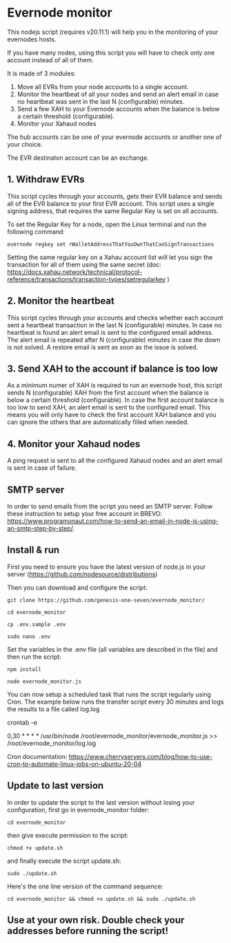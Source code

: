 # Evernode monitor

This nodejs script (requires v20.11.1) will help you in the monitoring of your evernodes hosts. 


If you have many nodes, using this script you will have to check only one account instead of all of them.

It is made of 3 modules:

1. Move all EVRs from your node accounts to a single account.
2. Monitor the heartbeat of all your nodes and send an alert email in case no heartbeat was sent in the last N (configurable) minutes.
3. Send a few XAH to your Evernode accounts when the balance is below a certain threshold (configurable).
4. Monitor your Xahaud nodes

The hub accounts can be one of your evernode accounts or another one of your choice. 

The EVR destinaton account can be an exchange. 

## 1. Withdraw EVRs

This script cycles through your accounts, gets their EVR balance and sends all of the EVR balance to your first EVR account. 
This script uses a single signing address, that requires the same Regular Key is set on all accounts.
 
To set the Regular Key for a node, open the Linux terminal and run the following command: 

```
evernode regkey set rWalletAddressThatYouOwnThatCanSignTransactions
```

Setting the same regular key on a Xahau account list will let you sign the transaction for all of them using the same secret (doc: https://docs.xahau.network/technical/protocol-reference/transactions/transaction-types/setregularkey )

## 2. Monitor the heartbeat

This script cycles through your accounts and checks whether each account sent a heartbeat transaction in the last N (configurable) minutes. In case no heartbeat is found an alert email is sent to the configured email address. The alert email is repeated after N (configurable) minutes in case the down is not solved. A restore email is sent as soon as the issue is solved.

## 3. Send XAH to the account if balance is too low

As a minimum numer of XAH is required to run an evernode host, this script sends N (configurable) XAH from the first account when the balance is below a certain threshold (configurable). In case the first account balance is too low to send XAH, an alert email is sent to the configured email. This means you will only have to check the first account XAH balance and you can ignore the others that are automatically filled when needed.

## 4. Monitor your Xahaud nodes

A ping request is sent to all the configured Xahaud nodes and an alert email is sent in case of failure.

## SMTP server

In order to send emails from the script you need an SMTP server. Follow these instruction to setup your free account in BREVO: https://www.programonaut.com/how-to-send-an-email-in-node-js-using-an-smtp-step-by-step/. 

## Install & run

First you need to ensure you have the latest version of node.js in your server (https://github.com/nodesource/distributions)

Then you can download and configure the script:

```
git clone https://github.com/genesis-one-seven/evernode_monitor/

cd evernode_monitor

cp .env.sample .env 

sudo nano .env
```

Set the variables in the .env file (all variables are described in the file) and then run the script:

```
npm install

node evernode_monitor.js
```

You can now setup a scheduled task that runs the script regularly using Cron.
The example below runs the transfer script every 30 minutes and logs the results to a file called log.log

crontab -e

0,30 * * * * /usr/bin/node /root/evernode_monitor/evernode_monitor.js >> /root/evernode_monitor/log.log

Cron documentation: https://www.cherryservers.com/blog/how-to-use-cron-to-automate-linux-jobs-on-ubuntu-20-04

## Update to last version

In order to update the script to the last version without losing your configuration, first go in evernode_monitor folder:

```
cd evernode_monitor
```

then give execute permission to the script:

```
chmod +x update.sh
```

and finally execute the script update.sh:

```
sudo ./update.sh
```

Here's the one line version of the command sequence:

```
cd evernode_monitor && chmod +x update.sh && sudo ./update.sh
```


## Use at your own risk. Double check your addresses before running the script!